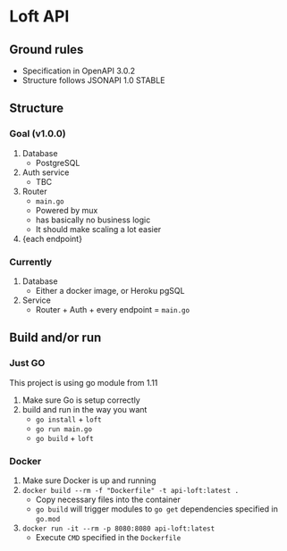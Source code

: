 # Loft API

## Ground rules

- Specification in OpenAPI 3.0.2
- Structure follows JSONAPI 1.0 STABLE

## Structure

### Goal (v1.0.0)

1. Database
   - PostgreSQL
2. Auth service
   - TBC
3. Router
   - `main.go`
   - Powered by mux
   - has basically no business logic
   - It should make scaling a lot easier
4. {each endpoint}

### Currently

1. Database
   - Either a docker image, or Heroku pgSQL
2. Service
   - Router + Auth + every endpoint = `main.go`

## Build and/or run

### Just GO

This project is using go module from 1.11

1. Make sure Go is setup correctly
2. build and run in the way you want
   - `go install` + `loft`
   - `go run main.go`
   - `go build` + `loft`

### Docker

1. Make sure Docker is up and running
2. `docker build --rm -f "Dockerfile" -t api-loft:latest .`
   - Copy necessary files into the container
   - `go build` will trigger modules to `go get` dependencies specified in `go.mod`
3. `docker run -it --rm -p 8080:8080 api-loft:latest`
   - Execute `CMD` specified in the `Dockerfile`